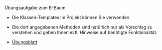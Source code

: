 Übungsaufgabe zum B-Baum

* Die Klassen-Templates im Projekt können Sie verwenden.
* Die dort angegebenen Methoden sind natürlich nur als Vorschlag zu verstehen und geben Ihnen evtl. Hinweise auf benötigte Funktionalität.

* [Übungsblatt](http://services.informatik.hs-mannheim.de/~schramm/tpe/files/blatt1.pdf)
